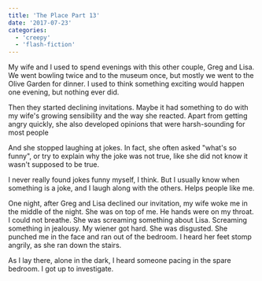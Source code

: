 ```yaml
---
title: 'The Place Part 13'
date: '2017-07-23'
categories:
  - 'creepy'
  - 'flash-fiction'
---
```


My wife and I used to spend evenings with this other couple, Greg and Lisa. We
went bowling twice and to the museum once, but mostly we went to the Olive
Garden for dinner. I used to think something exciting would happen one evening,
but nothing ever did.

<!-- truncate -->

Then they started declining invitations. Maybe it had something to do with my
wife's growing sensibility and the way she reacted. Apart from getting angry
quickly, she also developed opinions that were harsh-sounding for most people

And she stopped laughing at jokes. In fact, she often asked "what's so funny",
or try to explain why the joke was not true, like she did not know it wasn't
supposed to be true.

I never really found jokes funny myself, I think. But I usually know when
something is a joke, and I laugh along with the others. Helps people like me.

One night, after Greg and Lisa declined our invitation, my wife woke me in the
middle of the night. She was on top of me. He hands were on my throat. I could
not breathe. She was screaming something about Lisa. Screaming something in
jealousy. My wiener got hard. She was disgusted. She punched me in the face and
ran out of the bedroom. I heard her feet stomp angrily, as she ran down the
stairs.

As I lay there, alone in the dark, I heard someone pacing in the spare bedroom.
I got up to investigate.
